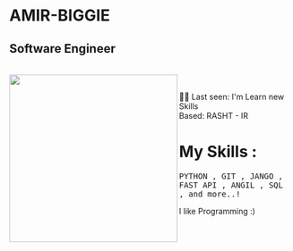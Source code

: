 # AMIR-BIGGIE
## Software Engineer 
<br>
<img align="left" width="300" src="https://media.tenor.com/IpAyHtYc--gAAAAi/charizard-flying.gif"><br>

  👨‍💻 Last seen: I'm Learn new Skills<br>
      Based: RASHT - IR<br>


# My Skills :
<samp>
 PYTHON ,
 GIT , 
 JANGO , 
 FAST API , 
 ANGIL  , 
 SQL ,  
and more..!
</samp>
<br>

I like Programming :)



